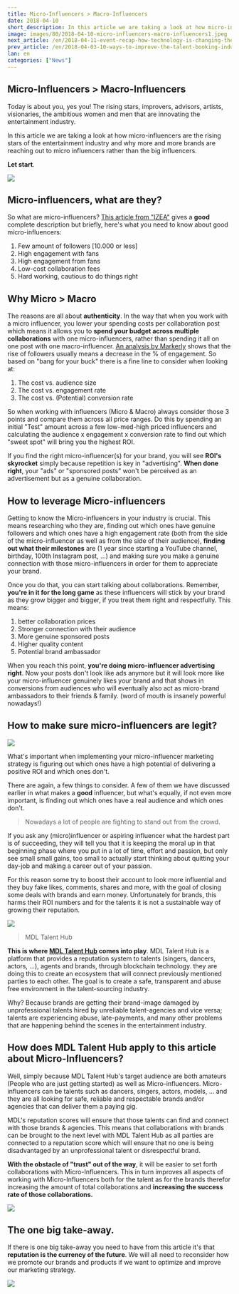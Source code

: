 ```yaml
---
title: Micro-Influencers > Macro-Influencers
date: 2018-04-10
short_description: In this article we are taking a look at how micro-influencers are the rising stars of the entertainment industry
image: images/80/2018-04-10-micro-influencers-macro-influencers1.jpeg
next_article: /en/2018-04-11-event-recap-how-technology-is-changing-the-fashion-industry
prev_article: /en/2018-04-03-10-ways-to-improve-the-talent-booking-industry
lan: en
categories: ["News"]
---
```



## Micro-Influencers > Macro-Influencers


Today is about you, yes you! The rising stars, improvers, advisors, artists, visionaries, the ambitious women and men that are innovating the entertainment industry.

In this article we are taking a look at how micro-influencers are the rising stars of the entertainment industry and why more and more brands are reaching out to micro influencers rather than the big influencers.



**Let start**.

![](/images/80/2018-04-10-micro-influencers-macro-influencers1.jpeg)

## Micro-influencers, what are they?

So what are micro-influencers? [This article from "IZEA"](https://izea.com/2017/06/12/micro-influencers-101/) gives a **good** complete description but briefly, here's what you need to know about good micro-influencers:

1. Few amount of followers [10.000 or less]
2. High engagement with fans
3. High engagement from fans
4. Low-cost collaboration fees
5. Hard working, cautious to do things right


## Why Micro > Macro


The reasons are all about **authenticity**. In the way that when you work with a micro influencer, you lower your spending costs per collaboration post which means it allows you to **spend your budget across multiple collaborations** with one micro-influencers, rather than spending it all on one post with one macro-influencer. [An analysis by Markerly](https://media.licdn.com/dms/image/C5112AQHdgPqjcxXz1A/article-inline_image-shrink_1000_1488/0?e=2122444800&v=beta&t=fZKmyS2V0lbvn_glgiwHotsrDRPTpY8hdC5M8kEqVFg) shows that the rise of followers usually means a decrease in the % of engagement. So based on "bang for your buck" there is a fine line to consider when looking at:

1. The cost vs. audience size
2. The cost vs. engagement rate
3. The cost vs. (Potential) conversion rate

So when working with influencers (Micro & Macro) always consider those 3 points and compare them across all price ranges. Do this by spending an initial "Test" amount across a few low-med-high priced influencers and calculating the audience x engagement x conversion rate to find out which "sweet spot" will bring you the highest ROI.

If you find the right micro-influencer(s) for your brand, you will see **ROI's skyrocket** simply because repetition is key in "advertising". **When done right**, your "ads" or "sponsored posts" won't be perceived as an advertisement but as a genuine collaboration.

## How to leverage Micro-influencers

Getting to know the Micro-influencers in your industry is crucial. This means researching who they are, finding out which ones have genuine followers and which ones have a high engagement rate (both from the side of the micro-influencer as well as from the side of their audience), **finding out what their milestones** are (1 year since starting a YouTube channel, birthday, 100th Instagram post, …) and making sure you make a genuine connection with those micro-influencers in order for them to appreciate your brand.

Once you do that, you can start talking about collaborations. Remember, **you're in it for the long game** as these influencers will stick by your brand as they grow bigger and bigger, if you treat them right and respectfully. This means:

1. better collaboration prices
2. Stronger connection with their audience
3. More genuine sponsored posts
4. Higher quality content
5. Potential brand ambassador

When you reach this point, **you're doing micro-influencer advertising right**. Now your posts don't look like ads anymore but it will look more like your micro-influencer genuinely likes your brand and that shows in conversions from audiences who will eventually also act as micro-brand ambassadors to their friends & family. (word of mouth is insanely powerful nowadays!)

## How to make sure micro-influencers are legit?

![](/images/80/2018-04-10-micro-influencers-macro-influencers2.jpeg)

What's important when implementing your micro-influencer marketing strategy is figuring out which ones have a high potential of delivering a positive ROI and which ones don't.

There are again, a few things to consider. A few of them we have discussed earlier in what makes a **good** influencer, but what's equally, if not even more important, is finding out which ones have a real audience and which ones don't.

>Nowadays a lot of people are fighting to stand out from the crowd.
 
If you ask any (micro)influencer or aspiring influencer what the hardest part is of succeeding, they will tell you that it is keeping the moral up in that beginning phase where you put in a lot of time, effort and passion, but only see small small gains, too small to actually start thinking about quitting your day-job and making a career out of your passion.

For this reason some try to boost their account to look more influential and they buy fake likes, comments, shares and more, with the goal of closing some deals with brands and earn money. Unfortunately for brands, this harms their ROI numbers and for the talents it is not a sustainable way of growing their reputation.

![](/images/80/2018-04-10-micro-influencers-macro-influencers3.png)

>MDL Talent Hub

**This is where [MDL Talent Hub](https://www.mdl.life/) comes into play**. MDL Talent Hub is a platform that provides a reputation system to talents (singers, dancers, actors, …), agents and brands, through blockchain technology. they are doing this to create an ecosystem that will connect previously mentioned parties to each other. The goal is to create a safe, transparent and abuse free environment in the talent-sourcing industry.

Why? Because brands are getting their brand-image damaged by unprofessional talents hired by unreliable talent-agencies and vice versa; talents are experiencing abuse, late-payments, and many other problems that are happening behind the scenes in the entertainment industry.

## How does MDL Talent Hub apply to this article about Micro-Influencers?

Well, simply because MDL Talent Hub's target audience are both amateurs (People who are just getting started) as well as Micro-influencers. Micro-influencers can be talents such as dancers, singers, actors, models, … and they are all looking for safe, reliable and respectable brands and/or agencies that can deliver them a paying gig.

MDL's reputation scores will ensure that those talents can find and connect with those brands & agencies. This means that collaborations with brands can be brought to the next level with MDL Talent Hub as all parties are connected to a reputation score which will ensure that no one is being disadvantaged by an unprofessional talent or disrespectful brand.

**With the obstacle of "trust" out of the way**, it will be easier to set forth collaborations with Micro-Influencers. This in turn improves all aspects of working with Micro-Influencers both for the talent as for the brands therefor increasing the amount of total collaborations and **increasing the success rate of those collaborations.**

![](/images/80/2018-04-10-micro-influencers-macro-influencers4.png)


## The one big take-away.

If there is one big take-away you need to have from this article it's that **reputation is the currency of the future**. We will all need to reconsider how we promote our brands and products if we want to optimize and improve our marketing strategy.

![](/images/80/2018-04-10-micro-influencers-macro-influencers5.jpeg)
